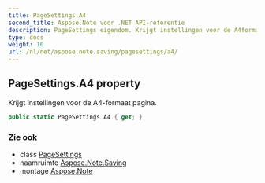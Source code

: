 ```yaml
---
title: PageSettings.A4
second_title: Aspose.Note voor .NET API-referentie
description: PageSettings eigendom. Krijgt instellingen voor de A4formaat pagina.
type: docs
weight: 10
url: /nl/net/aspose.note.saving/pagesettings/a4/
---
```

## PageSettings.A4 property

Krijgt instellingen voor de A4-formaat pagina.

```csharp
public static PageSettings A4 { get; }
```

### Zie ook

* class [PageSettings](../)
* naamruimte [Aspose.Note.Saving](../../pagesettings/)
* montage [Aspose.Note](../../../)


